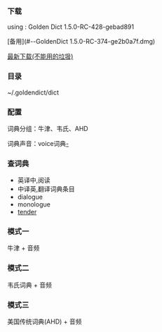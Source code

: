 
### 下载

using : Golden Dict 1.5.0-RC-428-gebad891

[备用](#--GoldenDict 1.5.0-RC-374-ge2b0a7f.dmg)

[最新下载(不能用的垃圾)](https://github.com/goldendict/goldendict/wiki/Early-Access-Builds-for-Mac-OS-X)

### 目录

~/.goldendict/dict

### 配置

词典分组：牛津、韦氏、AHD

词典声音：voice词典[-](暂定--[牛津英汉]牛津高阶双解7版-itarcy(270MB))

### 查词典

- 英译中,阅读
- 中译英,翻译词典条目
- dialogue
- monologue
- [tender](https://github.com/7900ms/000nottheater_deserted_systemsoftware/tree/master/physical-tender)

### 模式一

牛津 + 音频

### 模式二

韦氏词典 + 音频

### 模式三

美国传统词典(AHD) + 音频

